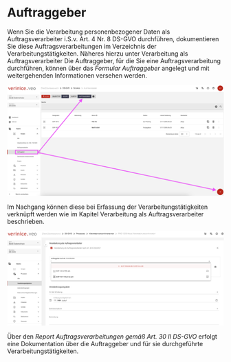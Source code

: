 # Auftraggeber

Wenn Sie die Verarbeitung personenbezogener Daten als Auftragsverarbeiter i.S.v. Art. 4 Nr. 8 DS-GVO durchführen, dokumentieren Sie diese Auftragsverarbeitungen im Verzeichnis der
Verarbeitungstätigkeiten. Näheres hierzu unter Verarbeitung als Auftragsverarbeiter
Die Auftraggeber, für die Sie eine Auftragsverarbeitung durchführen, können über das *Formular Auftraggeber* angelegt und mit weitergehenden Informationen versehen werden.

![Auftraggeber](/assets/domain_ds-gvo/Bild22.png) 

Im Nachgang können diese bei Erfassung der Verarbeitungstätigkeiten verknüpft werden wie im Kapitel Verarbeitung als Auftragsverarbeiter beschrieben.

![Auftraggeber](/assets/domain_ds-gvo/Bild22a.png) 

Über den *Report Auftragsverarbeitungen gemäß Art. 30 II DS-GVO* erfolgt eine Dokumentation über die Auftraggeber und für sie durchgeführte Verarbeitungstätigkeiten.
